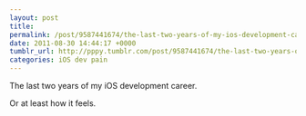 ```yaml
---
layout: post
title: 
permalink: /post/9587441674/the-last-two-years-of-my-ios-development-career
date: 2011-08-30 14:44:17 +0000
tumblr_url: http://pppy.tumblr.com/post/9587441674/the-last-two-years-of-my-ios-development-career
categories: iOS dev pain
---
```

<p>The last two years of my iOS development career.</p>&#13;
<p>Or at least how it feels.</p> 